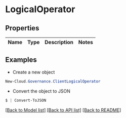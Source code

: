 # LogicalOperator
## Properties

Name | Type | Description | Notes
------------ | ------------- | ------------- | -------------

## Examples

- Create a new object
```powershell
New-Cloud.Governance.ClientLogicalOperator 
```

- Convert the object to JSON
```powershell
$ | Convert-ToJSON
```


[[Back to Model list]](../README.md#documentation-for-models) [[Back to API list]](../README.md#documentation-for-api-endpoints) [[Back to README]](../README.md)

